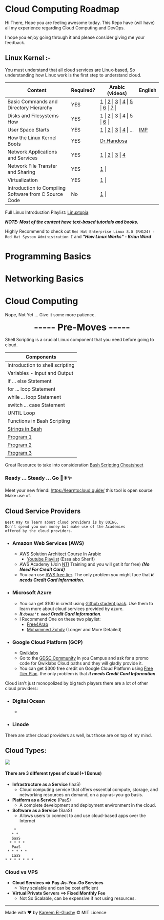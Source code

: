 # Cloud Computing Roadmap

Hi There, Hope you are feeling awesome today. This Repo have (will have) all my experience regarding Cloud Computing and DevOps.

I hope you enjoy going through it and please consider giving me your feedback.

## Linux Kernel :-

You must understand that all cloud services are Linux-based, So understanding how Linux work is the first step to understand cloud.

| Content | Required? | Arabic (videos) | English |
| ---- | ---- | ---- | ---- |
| Basic Commands and Directory Hierarchy | YES | [1](https://www.youtube.com/watch?v=YiBAYvwKU4Q) \| [2](https://www.youtube.com/watch?v=Fljem-cZxB8) \| [3](https://www.youtube.com/watch?v=kbRvCJUkuUo) \| [4](https://www.youtube.com/watch?v=Okg7H3wpd70) \| [5](https://www.youtube.com/watch?v=Okg7H3wpd70) \| [6](https://www.youtube.com/watch?v=kEPtavLCcAM) \| [7](https://www.youtube.com/watch?v=w4DNxGeKACs) \| |  |
| Disks and Filesystems How | YES | [1](https://www.youtube.com/watch?v=dYDO18vHPno) \| [2](https://www.youtube.com/watch?v=FKcZaLMX51A&list=PLAZ__zcD) \| [3](https://www.youtube.com/watch?v=sGoSOrazqPA) \| [4](https://www.youtube.com/watch?v=r60oTrfAhT4) \| [5](https://www.youtube.com/watch?v=VyyQGXH4w7g) \| [6](https://www.youtube.com/watch?v=z0ZJ0YzkAyc) \| |  |
| User Space Starts | YES | [1](https://www.youtube.com/watch?v=0s2Ltt4Je6I) \| [2](https://www.youtube.com/watch?v=f9pyYePdx9M) \| [3](https://www.youtube.com/watch?v=r2-idedyOfA) \| [4](https://en.wikipedia.org/wiki/User_space_and_kernel_space) \| ... | [IMP](https://www.youtube.com/watch?v=7d_4b7uZTtk&ab_channel=LinuxHowTo) |
| How the Linux Kernel Boots | YES | [Dr.Handosa](https://youtu.be/QK5271loVB4?si=ujZKYb9ALcE8v1rB&t=1736) |  |
| Network Applications and Services | YES | [1](https://www.youtube.com/watch?v=F9K3m9AbHCY) \| [2](https://www.youtube.com/watch?v=as-VcwjUUtk) \| [3](https://www.youtube.com/watch?v=L6A8e-sUhFc) \| [4](https://www.youtube.com/watch?v=GCsjOrhvbtI) |  |
| Network File Transfer and Sharing | YES | [1](https://www.youtube.com/watch?v=1ugHt-xOnGk) \| |  |
| Virtualization | YES | [1](https://www.youtube.com/watch?v=3HChgNmRYJU) \| |  |
| Introduction to Compiling Software from C Source Code | No | [1](https://www.youtube.com/watch?v=oLjN6jAg-sY) \| |  |

Full Linux Introduction Playlist: [Linuxtopia](https://www.youtube.com/playlist?list=PLAZ__zcDB1IaNaVNOckNpgEpjghSHr8Gg)

***NOTE: Most of the content have text-based tutorials and books.***

Highly Recommend to check out `Red Hat Enterprise Linux 8.0 (RH124) - Red Hat System Administration I` and ***"How Linux Works"  - Brian Ward***

# Programming Basics
# Networking Basics

# Cloud Computing

Nope, Not Yet ... Give it some more patience.

<div style="text-align: center; font-weight: bold; font-size: 30px;">----- Pre-Moves -----</div>

Shell Scripting is a crucial Linux component that you need before going to cloud.

| Components |
| ---- |
| Introduction to shell scripting |
| Variables - Input and Output |
| If ... else Statement |
| for ... loop Statement |
| while ... loop Statement |
| switch ... case Statement |
| UNTIL Loop |
| Functions in Bash Scripting |
| [Strings in Bash](https://www.youtube.com/watch?v=G8ocBTrrSS4) |
| [Program 1](https://www.youtube.com/watch?v=kiwGxctTrzQ) |
| [Program 2](https://www.youtube.com/watch?v=JklHm-5zwPs) |
| [Program 3](https://www.youtube.com/watch?v=JklHm-5zwPs) |

Great Resource to take into consideration [Bash Scripting Cheatsheet](https://devhints.io/bash)
### Ready ... Steady ... Go 🚀✴️✨

Meet your new friend: https://learntocloud.guide/
this tool is open source Make use of.

## Cloud Service Providers
	Best Way to learn about cloud providers is by DOING.
	Don't spend you own money but make use of the Academies
	offered by the cloud providers.
	
- ### Amazon Web Services (AWS)
	- AWS Solution Architect Course In Arabic
		- [Youtube Playlist](https://www.youtube.com/playlist?list=PLOoZRfEtk6kWSM_l9xMjDh-_MJXl03-pf) (Essa abo Sherif)
	- AWS Academy (Join [NTI](https://www.nti.sci.eg/dey/courses1m.php?catID=106) Training and you will get it for free) ***(No Need For Credit Card)***
	- You can use [AWS free tier](https://aws.amazon.com/free/). The only problem you might face that ***it needs Credit Card Information***.

- ### Microsoft Azure
	- You can get $100 in credit using [Github student pack](https://education.github.com/pack). Use them to learn more about cloud services provided by azure.
	- ***It `doesn't need`  Credit Card Information***.
	- I Recommend One on these two playlist:
		- [Free4Arab](https://www.youtube.com/playlist?list=PLLlr6jKKdyK1DptcME7IFXUdPCY4z9Q28)
		- [Mohammed Zohdy](https://www.youtube.com/playlist?list=PLDxVq3TlR9y3D61tEq4BbRZ8f5bv2_PFt) (Longer and More Detailed)

- ### Google Cloud Platform (GCP)
	- [Qwiklabs](https://www.cloudskillsboost.google/paths)
	- Go to the [GDSC Community](https://www.facebook.com/DSC.MU) in you Campus and ask for a promo code for Qwiklabs Cloud paths and they will gladly provide it.
	- You can get $300 free credit on Google Cloud Platform using [Free Tier Plan](https://cloud.google.com/free). the only problem is that ***it needs Credit Card Information***.

Cloud isn't just monopolized by big tech players there are a lot of other cloud providers:

- ### Digital Ocean
	- 
- ### Linode

There are other cloud providers as well, but those are on top of my mind.
## Cloud Types:

**![](https://lh7-us.googleusercontent.com/C1iT0-XkZ0x50FiJ80ZDzzcuNqN0uBWo1Gfexoy-lLgMRPeT-Nrq2LWLjOEVxsI8LiMMgumPSSebYejl3jTW2pIM7vSP9RyuczduTjJq8S4MCGoZD0H5DsmTPYiKnCqsHYwOiZZsJcq0oEDwC2mwLc7j4Q=s2048)**

#### There are 3 different types of cloud (+1 Bonus)
- **Infrastructure as a Service** (IaaS)
	- Cloud computing service that offers essential compute, storage, and networking resources on demand, on a pay-as-you-go basis.
- **Platform as a Service** (PaaS)
	- A complete development and deployment environment in the cloud.
- **Software as a Service** (SaaS)
	- Allows users to connect to and use cloud-based apps over the Internet

```
    *
   * *
   SaaS
  * * * * 
   PaaS
 * * * * * 
   IaaS
* * * * * * *
```

### Cloud vs VPS
- **Cloud Services ==> Pay-As-You-Go Services**
	- Very scalable and can be cost efficient
- **Virtual Private Servers ==> Fixed Monthly Fee**
	- Not So Scalable, can be expensive if not using resources.


----
Made with ❤️ by [Kareem El-Giushy](https://www.linkedin.com/in/kareemelgiushy/)
©️ MIT Licence